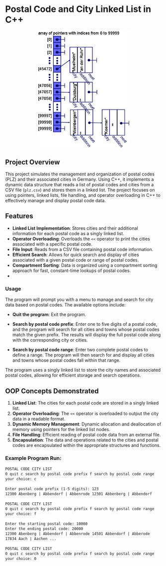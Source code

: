 # Postal Code and City Linked List in C++

<div align="center">
<img src="postal_code_diagram.png" width="300"/>
</div>

## Project Overview

This project simulates the management and organization of postal codes (PLZ) and their associated cities in Germany. Using C++, it implements a dynamic data structure that reads a list of postal codes and cities from a CSV file (`plz.csv`) and stores them in a linked list. The project focuses on using pointers, linked lists, file handling, and operator overloading in C++ to effectively manage and display postal code data.

## Features

- **Linked List Implementation**: Stores cities and their additional information for each postal code as a singly linked list.
- **Operator Overloading**: Overloads the `<<` operator to print the cities associated with a specific postal code.
- **File Input**: Reads from a CSV file containing postal code information.
- **Efficient Search**: Allows for quick search and display of cities associated with a given postal code or range of postal codes.
- **Compartment Sorting**: Data is organized using a compartment sorting approach for fast, constant-time lookups of postal codes.
- 
### Usage

The program will prompt you with a menu to manage and search for city data based on postal codes. The available options include:

- **Quit the program**: Exit the program.

- **Search by postal code prefix**: Enter one to five digits of a postal code, and the program will search for all cities and towns whose postal codes match the given prefix. The results will display the full postal code along with the corresponding city or cities.

- **Search by postal code range**: Enter two complete postal codes to define a range. The program will then search for and display all cities and towns whose postal codes fall within that range.

The program uses a singly linked list to store the city names and associated postal codes, allowing for efficient storage and search operations.


## OOP Concepts Demonstrated

1. **Linked List**: The cities for each postal code are stored in a singly linked list.
2. **Operator Overloading**: The `<<` operator is overloaded to output the city data in a readable format.
3. **Dynamic Memory Management**: Dynamic allocation and deallocation of memory using pointers for the linked list nodes.
4. **File Handling**: Efficient reading of postal code data from an external file.
5. **Encapsulation**: The data and operations related to the cities and postal codes are encapsulated within the appropriate structures and functions.

### Example Program Run:
```text
POSTAL CODE CITY LIST
0 quit c search by postal code prefix f search by postal code range
your choice: c

Enter postal code prefix (1-5 digits): 123 
12300 Abenberg | Abbendorf | Abbenrode 12301 Abbenberg | Abbendorf

POSTAL CODE CITY LIST
0 quit c search by postal code prefix f search by postal code range
your choice: f

Enter the starting postal code: 10000 
Enter the ending postal code: 20000 
12300 Abenberg | Abbendorf | Abbenrode 14501 Abbendorf | Abberode 17834 Aach | Aachen ...

POSTAL CODE CITY LIST
0 quit c search by postal code prefix f search by postal code range
your choice: 0
